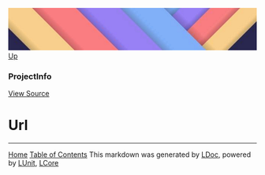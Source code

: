 ![](../Content/LDoc-banner-small.png "")
[Up](ProjectInfo.md)

### ProjectInfo
[View Source](../Markdown/ProjectInfo.cs)

# Url



---

[Home](../../README.md) [Table of Contents](../../TableOfContents.md)
This markdown was generated by [LDoc](https://github.com/CodeSingularity/LDoc), powered by [LUnit](https://github.com/CodeSingularity/LUnit), [LCore](https://github.com/CodeSingularity/LCore)
